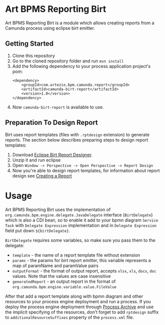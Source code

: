# Art BPMS Reporting Birt
Art BPMS Reporting Birt is a module which allows creating reports from a Camunda process using eclipse birt emitter.

## Getting Started
1. Clone this repository
2. Go to the cloned repository folder and run `mvn install`
3. Add the following dependency to your process application project's pom:
    ```
    <dependency>
        <groupId>com.artezio.bpm.camunda.report</groupId>
        <artifactId>camunda-birt-report</artifactId>
        <version>1.0</version>
    </dependency>
    ``` 
4. Now `camunda-birt-report` is available to use.

## Preparation To Design Report
Birt uses report templates (files with `.rptdesign` extension) to generate reports. The section below describes preparing steps to design report templates:
1. Download [Eclipse Birt Report Designer](https://www.eclipse.org/downloads/download.php?file=/birt/downloads/drops/R-R1-4.8.0-201806261756/birt-report-designer-all-in-one-4.8.0-20180626-win32.win32.x86_64.zip).
2. Unzip it and run eclipse
3. Open `Window -> Perspective -> Open Perspective -> Report Design` 
4. Now you're able to design report templates, for information about report design see [Creating a Report](https://www.eclipse.org/birt/documentation/tutorial/tutorial-2.php)

# Usage
Art BPMS Reporting Birt uses the implementation of `org.camunda.bpm.engine.delegate.JavaDelegate` interface (`BirtDelegate`) which is also a CDI bean,
so to enable it add to your bpmn diagram `Service Task` with `Delegate Expression` implementation and in `Delegate Expression` field put down 
`${birtDelegate}`.

`BirtDelegate` requires some variables, so make sure you pass them to the delegate:
* `template` - the name of a report template file without extension<br/>
* `params` - the params for birt report emitter, this variable represents a map of paramName and paramValue pairs<br/>
* `outputFormat` - the format of output report, accepts `xlsx`, `xls`, `docx`, `doc` values. Note that the values are case insensitive<br/>
* `generatedReport` - an output report in the format of `org.camunda.bpm.engine.variable.value.FileValue`
 
After that add a report template along with bpmn diagram and other resources to your process engine deployment and run a process. 
If you deploy the process engine deployment through [Process Archive](https://docs.camunda.org/manual/7.10/reference/deployment-descriptors/tags/process-archive/) 
and use the implicit specifying of the resources, don't forget to add `rptdesign` suffix to `additionalResourceSuffixes` property of the `process.xml` file.


  


 


 